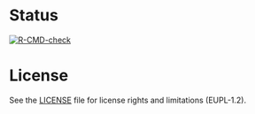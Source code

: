 # Status

[![R-CMD-check](../../actions/workflows/R-CMD-check.yaml/badge.svg)](../../actions/workflows/R-CMD-check.yaml)

# License

See the [LICENSE](./LICENSE) file for license rights and limitations (EUPL-1.2).
